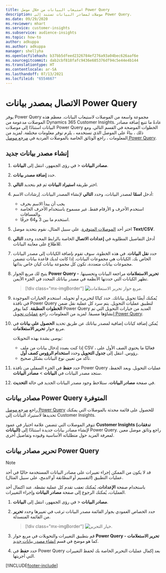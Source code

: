 ```yaml
---
title: استيعاب البيانات من خلال موصل Power Query
description: موصلات لمصادر البيانات تستند إلى Power Query.
ms.date: 09/29/2020
ms.reviewer: mhart
ms.service: customer-insights
ms.subservice: audience-insights
ms.topic: how-to
author: adkuppa
ms.author: adkuppa
manager: shellyha
ms.openlocfilehash: b37bb5dfeed2326784ef276a93a04bec626aaf6e
ms.sourcegitcommit: dab2cbf818fafc9436e685376df94c5e44e4b144
ms.translationtype: HT
ms.contentlocale: ar-SA
ms.lasthandoff: 07/13/2021
ms.locfileid: "6554667"
---
```

# <a name="connect-to-a-power-query-data-source"></a>الاتصال بمصدر بيانات Power Query

يوفر Power Query مجموعة واسعة من الموصلات لاستيعاب البيانات. معظم هذه الموصلات مدعومة من Dynamics 365 Customer Insights. عادةً ما تتبع إضافة مصادر البيانات استنادًا إلى موصلات Power Query الخطوات الموضحة في القسم التالي. ومع ذلك ، بناءً على الموصل الذي تستخدمه ، يلزم توفر معلومات مختلفة. لمزيد من المعلومات ، راجع الوثائق الخاصة بالموصلات الفردية في [مرجع موصل Power Query](/power-query/connectors/).

## <a name="create-a-new-data-source"></a>إنشاء مصدر بيانات جديد

1. في رؤى الجمهور، انتقل إلى **البيانات‏‎** > **مصادر البيانات**.

1. حدد **إضافة مصدر بيانات**.

1. اختر طريقة **استيراد البيانات** ثم قم بتحديد **التالي**.

1. أدخل **اسمًا** لمصدر البيانات، وحدد **التالي** لإنشاء المصدر البيانات. إرشادات الاسم: 
   - يجب أن يبدأ الاسم بحرف
   - استخدم الأحرف و الأرقام فقط. غير مسموح باستخدام الأحرف الخاصة والمسافات.
   - استخدم ما بين 3 و64 حرفًا.

1. اختر أحد [الموصلات المتوفرة](#available-power-query-data-sources). علي سبيل المثال، نقوم بتحديد موصل **Text/CSV**.

1. أدخل التفاصيل المطلوبة في **إعدادات الاتصال** الخاصة بالرابط المحدد وحدد **التالي** للاطلاع على معاينة البيانات.

1. حدد **نقل البيانات**. في هذه الخطوة، سوف تقوم بإضافة الكيانات إلى مصدر البيانات الخاص بك. الكيانات هي مجموعات البيانات. إذا كانت لديك قاعدة بيانات تتضمن مجموعات بيانات متعددة، تكون كل مجموعة بيانات كيان خاص بذاتها.

1. يتيح لك مربع الحوار **Power Query - تحرير الاستعلامات** مراجعة البيانات وتحسينها. تظهر الكيانات التي حددتها الأنظمة في مصدر بياناتك المحدد في الجزء الأيمن.

   > [!div class="mx-imgBorder"]
   > ![مربع حوار تحرير الاستعلامات.](media/data-manager-configure-edit-queries.png "مربع حوار تحرير الاستعلامات")

1. يُمكنك أيضًا تحويل بياناتك. حدد كيانًا لتحريره أو تحويله. استخدم الخيارات الموجودة في نافذة Power Query لتطبيق عمليات التحويل. يتم سرد كل عملية نقل ضمن **الخطوات المطبقة**. كما يوفر Power Query العديد من خيارات التحويل التي تم إنشاؤها مسبقا. لمزيد من المعلومات، راجع [عمليات تحويل Power Query](/power-query/power-query-what-is-power-query#transformations).

1. يُمكن إضافة كيانات إضافية لمصدر بياناتك عن طريق تحديد **الحصول على بيانات** في مربع حوار **تحرير الاستعلامات**.

   يوصى بشدة بهذه التحويلات:

   - إذا كنت بصدد إدخال بيانات من ملف CSV ، فغالبًا ما يحتوي الصف الأول على رؤوس. انتقل إلى **جدول التحويل** وحدد **استخدام الرؤوس كصف أول**.
   - تأكد من تعيين نوع البيانات بشكل صحيح.

1. حدد **حفظ** في الجزء السفلي من نافذة Power Query عمليات التحويل. وبعد الحفظ، ستجد مصدر البيانات في **البيانات** > **مصادر البيانات**.

1. في صفحة **مصادر البيانات**، ستلاحظ وجود مصدر البيانات الجديد في حالة **التحديث**.

## <a name="available-power-query-data-sources"></a>مصادر بيانات Power Query المتوفرة

راجع [مرجع موصل Power Query](/power-query/connectors/) للحصول على قائمة محدثة بالموصلات التي يمكنك تحديدها لاستيراد البيانات إلى Customer Insights. 

تتوفر الموصلات التي تتضمن علامة اختيار في عمود **Customer Insights (تدفقات البيانات)** لإنشاء مصادر بيانات جديدة استنادًا إلى Power Query. راجع وثائق موصل معين لمعرفة المزيد حول متطلباته الأساسية وقيوده وتفاصيل أخرى.

## <a name="edit-power-query-data-sources"></a>تحرير مصادر بيانات Power Query

> [!NOTE]
> قد لا يكون من الممكن إجراء تغييرات على مصادر البيانات المستخدمة حاليًا في أحد عمليات التطبيق (*التقسيم* أو *المطابقة* أو *الدمج*، على سبيل المثال). 
>
> باستخدام صفحة **الإعدادات**، يُمكنك تعقب تقدم كل عملية نشطة. عند اكتمال أحد العمليات، يُمكنك الرجوع إلى صفحة **مصادر البيانات** وإجراء التغييرات.

1. في رؤى الجمهور، انتقل إلى **البيانات‏‎** > **مصادر البيانات**.

2. حدد الخصاص العمودي بجوار القائمة مصدر البيانات ترغب في تغييرها وحدد **تحرير** من القائمة المنسدلة.

   > [!div class="mx-imgBorder"]
   > ![خيار التحرير.](media/edit-option-data-sources.png "خيار التحرير")

3. قم بتطبيق التغييرات والتحويلات في مربع حوار **Power Query - تحرير الاستعلامات** كما هو موضح في قسم [إنشاء مصدر بيانات جديد](#create-a-new-data-source).

4. حدد **حفظ** في Power Query بعد إكمال عمليات التحرير الخاصة بك لحفظ التغييرات التي أجريتها.


[!INCLUDE[footer-include](../includes/footer-banner.md)]